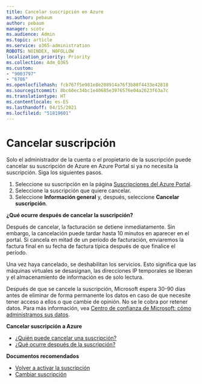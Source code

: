 ```yaml
---
title: Cancelar suscripción en Azure
ms.author: pebaum
author: pebaum
manager: scotv
ms.audience: Admin
ms.topic: article
ms.service: o365-administration
ROBOTS: NOINDEX, NOFOLLOW
localization_priority: Priority
ms.collection: Adm_O365
ms.custom:
- "9003797"
- "6786"
ms.openlocfilehash: fcb767f5e981e8e208914a76f3b88f4433e42818
ms.sourcegitcommit: 8bc60ec34bc1e40685e3976576e04a2623f63a7c
ms.translationtype: HT
ms.contentlocale: es-ES
ms.lasthandoff: 04/15/2021
ms.locfileid: "51819601"
---
```

# <a name="cancel-subscription"></a>Cancelar suscripción

Solo el administrador de la cuenta o el propietario de la suscripción puede cancelar su suscripción de Azure en Azure Portal si ya no necesita la suscripción. Siga los siguientes pasos.

1. Seleccione su suscripción en la página [Suscripciones del Azure Portal](https://portal.azure.com/#blade/Microsoft_Azure_Billing/SubscriptionsBlade).
2. Seleccione la suscripción que quiere cancelar.
3. Seleccione **Información general** y, después, seleccione **Cancelar suscripción**.

**¿Qué ocurre después de cancelar la suscripción?**

Después de cancelar, la facturación se detiene inmediatamente. Sin embargo, la cancelación puede tardar hasta 10 minutos en aparecer en el portal. Si cancela en mitad de un período de facturación, enviaremos la factura final en su fecha de factura típica después de que finalice el período.

Una vez haya cancelado, se deshabilitan los servicios. Esto significa que las máquinas virtuales se desasignan, las direcciones IP temporales se liberan y el almacenamiento de información es de solo lectura.

Después de que se cancele la suscripción, Microsoft espera 30-90 días antes de eliminar de forma permanente los datos en caso de que necesite tener acceso a ellos o que cambie de opinión. No se le cobra por retener datos. Para más información, vea [Centro de confianza de Microsoft: cómo administramos sus datos](https://go.microsoft.com/fwLink/p/?LinkID=822930&clcid=0x409).

**Cancelar suscripción a Azure**

- [¿Quién puede cancelar una suscripción?](https://docs.microsoft.com/azure/billing/billing-how-to-cancel-azure-subscription?WT.mc_id=Portal-Microsoft_Azure_Support#who-can-cancel-a-subscription)
- [¿Qué ocurre después de la suscripción?](https://docs.microsoft.com/azure/billing/billing-how-to-cancel-azure-subscription?WT.mc_id=Portal-Microsoft_Azure_Support#what-happens-after-i-cancel-my-subscription)

**Documentos recomendados**

- [Volver a activar la suscripción](https://docs.microsoft.com/azure/billing/billing-how-to-cancel-azure-subscription?WT.mc_id=Portal-Microsoft_Azure_Support#reactivate-subscription)
- [Cambiar suscripción](https://docs.microsoft.com/azure/billing/billing-how-to-switch-azure-offer?WT.mc_id=Portal-Microsoft_Azure_Support)